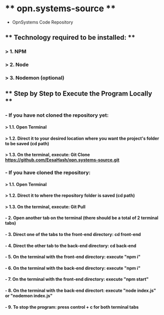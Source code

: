# ** opn.systems-source **
- OpnSystems Code Repository

## ** Technology required to be installed: **
### > 1. NPM
### > 2. Node
### > 3. Nodemon (optional)

## ** Step by Step to Execute the Program Locally **
### - If you have not cloned the repository yet:
#### > 1.1. Open Terminal
#### > 1.2. Direct it to your desired location where you want the project's folder to be saved (cd path)
#### > 1.3. On the terminal, execute: Git Clone https://github.com/EesaHash/opn.systems-source.git
### - If you have cloned the repository:
#### > 1.1. Open Terminal
#### > 1.2. Direct it to where the repository folder is saved (cd path)
#### > 1.3. On the terminal, execute: Git Pull
#### - 2. Open another tab on the terminal (there should be a total of 2 terminal tabs)
#### - 3. Direct one of the tabs to the front-end directory: cd front-end
#### - 4. Direct the other tab to the back-end directory: cd back-end
#### - 5. On the terminal with the front-end directory: execute "npm i"
#### - 6. On the terminal with the back-end directory: execute "npm i"
#### - 7. On the terminal with the front-end directory: execute "npm start"
#### - 8. On the terminal with the back-end directort: execute "node index.js" or "nodemon index.js"
#### - 9. To stop the program: press control + c for both terminal tabs
